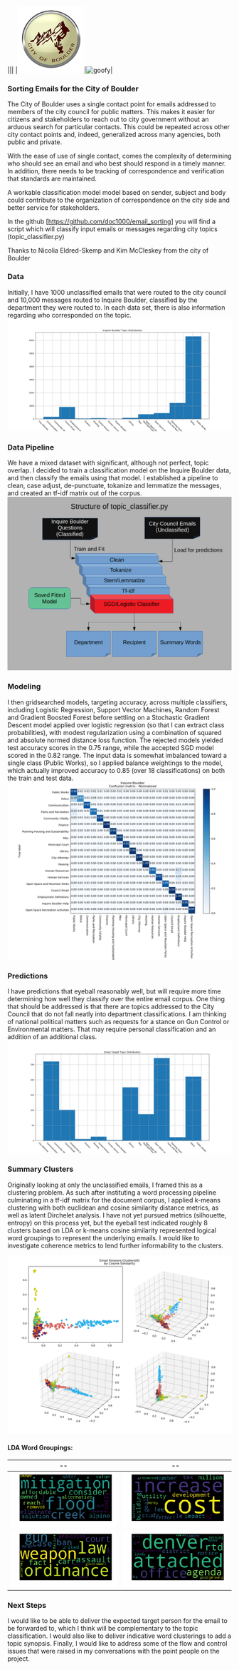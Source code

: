 |||
|![city of boulder logo](images/city-of-boulder-small.png)|![goofy](https://media.giphy.com/media/Cb8uPBOkxpJDi/giphy.gif)|


### Sorting Emails for the City of Boulder
The City of Boulder uses a single contact point for emails addressed to members of the city council for public matters.  This makes it easier for citizens and stakeholders to reach out to city government without an arduous search for particular contacts.  This could be repeated across other city contact points and, indeed, generalized across many agencies, both public and private.

With the ease of use of single contact, comes the complexity of determining who should see an email and who best should respond in a timely manner.  In addition, there needs to be tracking of correspondence and verification that standards are maintained.

A workable classification model model based on sender, subject and body could contribute to the organization of correspondence on the city side and better service for stakeholders.

In the github [https://github.com/doc1000/email_sorting] you will find a script which will classify input emails or messages regarding city topics (topic_classifier.py)

Thanks to Nicolia Eldred-Skemp and Kim McCleskey from the city of Boulder

### Data
Initially, I have 1000 unclassified emails that were routed to the city council and 10,000 messages routed to Inquire Boulder, classified by the department they were routed to.  In each data set, there is also information regarding who corresponded on the topic.
![inquire boulder histogram](images/inquire_bouilder_topic_histogram.png)

### Data Pipeline
We have a mixed dataset with significant, although not perfect, topic overlap.  I decided to train a classification model on the Inquire Boulder data, and then classify the emails using that model.  I established a pipeline to clean, case adjust, de-punctuate, tokanize and lemmatize the messages, and created an tf-idf matrix out of the corpus.  
![process flowchart](images/process_flowchart_2.png)

### Modeling
I then gridsearched models, targeting accuracy, across multiple classifiers, including Logistic Regression, Support Vector Machines, Random Forest and Gradient Boosted Forest before settling on a Stochastic Gradient Descent model applied over logistic regression (so that I can extract class probabilities), with modest regularization using a combination of squared and absolute normed distance loss function.  The rejected models yielded test accuracy scores in the 0.75 range, while the accepted SGD model scored in the 0.82 range.  The input data is somewhat imbalanced toward a single class (Public Works), so I applied balance weightings to the model, which actually improved accuracy to 0.85 (over 18 classifications) on both the train and test data.
![Multi-category confusion matrix](images/im_so_confusion_matrix.png)

### Predictions
I have predictions that eyeball reasonably well, but will require more time determining how well they classify over the entire email corpus.  One thing that should be addressed is that there are topics addressed to the City Council that do not fall neatly into department classifications.  I am thinking of national political matters such as requests for a stance on Gun Control or Environmental matters.  That may require personal classification and an addition of an additional class.
![inquire boulder histogram](images/email_target_topic_histogram.png)

### Summary Clusters
Originally looking at only the unclassified emails, I framed this as a clustering problem.  As such after instituting a word processing pipeline culminating in a tf-idf matrix for the document corpus, I applied k-means clustering with both euclidean and cosine similarity distance metrics, as well as latent Dirchelet analysis.  I have not yet pursued metrics (silhouette, entropy) on this process yet, but the eyeball test indicated roughly 8 clusters based on LDA or k-means cosine similarity represented logical word groupings to represent the underlying emails.  I would like to investigate coherence metrics to lend further informability to the clusters.

![pca clustering](images/pca_3d_titled.png)

#### LDA Word Groupings:

|--|--|
|--|--|
|![a](images/word_cloud_flood.png) |![b](images/word_cloud_utility.png) |
|![x](images/word_cloud_weapon.png) |![y](images/word_cloud_rtd.png) |



### Next Steps
I would like to be able to deliver the expected target person for the email to be forwarded to, which I think will be complementary to the topic classification.  I would also like to deliver indicative word clusterings to add a topic synopsis.  Finally, I would like to address some of the flow and control issues that were raised in my conversations with the point people on the project.

